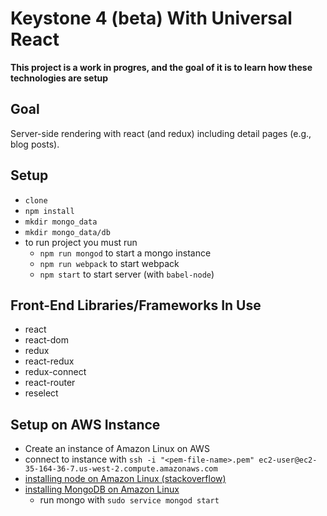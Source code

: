 # Keystone 4 (beta) With Universal React

**This project is a work in progres, and the goal of it is to learn how these technologies are setup**

## Goal

Server-side rendering with react (and redux) including detail pages (e.g., blog posts).

## Setup

* `clone`
* `npm install`
* `mkdir mongo_data`
* `mkdir mongo_data/db`
* to run project you must run
  * `npm run mongod` to start a mongo instance
  * `npm run webpack` to start webpack
  * `npm start`  to start server (with `babel-node`)

## Front-End Libraries/Frameworks In Use

* react
* react-dom
* redux
* react-redux
* redux-connect
* react-router
* reselect

## Setup on AWS Instance

* Create an instance of Amazon Linux on AWS
* connect to instance with `ssh -i "<pem-file-name>.pem" ec2-user@ec2-35-164-36-7.us-west-2.compute.amazonaws.com`
* [installing node on Amazon Linux (stackoverflow)](http://stackoverflow.com/questions/27350634/how-to-yum-install-node-js-on-amazon-linux/35165401#35165401)
* [installing MongoDB on Amazon Linux](https://docs.mongodb.com/v3.2/tutorial/install-mongodb-on-amazon/#install-mongodb-community-edition)
  * run mongo with `sudo service mongod start`
